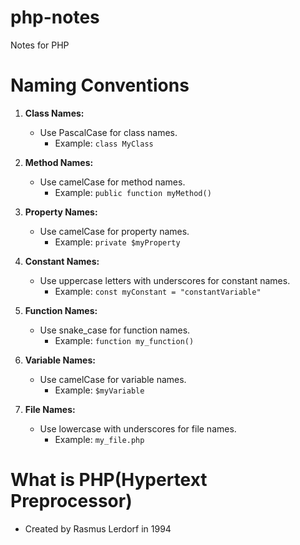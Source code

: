 # php-notes
Notes for PHP

# Naming Conventions
1. **Class Names:**
   - Use PascalCase for class names.
     - Example: `class MyClass`

2. **Method Names:**
   - Use camelCase for method names.
     - Example: `public function myMethod()`

3. **Property Names:**
   - Use camelCase for property names.
     - Example: `private $myProperty`

4. **Constant Names:**
   - Use uppercase letters with underscores for constant names.
     - Example: `const myConstant = "constantVariable"`

5. **Function Names:**
   - Use snake_case for function names.
     - Example: `function my_function()`

6. **Variable Names:**
   - Use camelCase for variable names.
     - Example: `$myVariable`
      
7. **File Names:**
   - Use lowercase with underscores for file names.
     - Example: `my_file.php`
     
# What is PHP(Hypertext Preprocessor)
- Created by Rasmus Lerdorf in 1994
